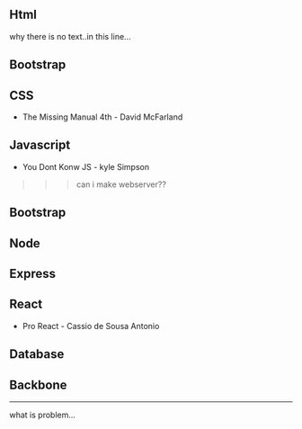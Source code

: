 ## Html
why there is no text..in this line...
## Bootstrap
## CSS
- The Missing Manual 4th - David McFarland

## Javascript
- You Dont Konw JS - kyle Simpson
 >>> can i make webserver??
   
   
## Bootstrap

## Node
## Express

## React
- Pro React - Cassio de Sousa Antonio

## Database
## Backbone

---
what is problem...
